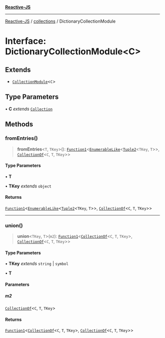 [**Reactive-JS**](../../README.md)

***

[Reactive-JS](../../README.md) / [collections](../README.md) / DictionaryCollectionModule

# Interface: DictionaryCollectionModule\<C\>

## Extends

- [`CollectionModule`](CollectionModule.md)\<`C`\>

## Type Parameters

• **C** *extends* [`Collection`](Collection.md)

## Methods

### fromEntries()

> **fromEntries**\<`T`, `TKey`\>(): [`Function1`](../../functions/type-aliases/Function1.md)\<[`EnumerableLike`](EnumerableLike.md)\<[`Tuple2`](../../functions/type-aliases/Tuple2.md)\<`TKey`, `T`\>\>, [`CollectionOf`](../type-aliases/CollectionOf.md)\<`C`, `T`, `TKey`\>\>

#### Type Parameters

• **T**

• **TKey** *extends* `object`

#### Returns

[`Function1`](../../functions/type-aliases/Function1.md)\<[`EnumerableLike`](EnumerableLike.md)\<[`Tuple2`](../../functions/type-aliases/Tuple2.md)\<`TKey`, `T`\>\>, [`CollectionOf`](../type-aliases/CollectionOf.md)\<`C`, `T`, `TKey`\>\>

***

### union()

> **union**\<`TKey`, `T`\>(`m2`): [`Function1`](../../functions/type-aliases/Function1.md)\<[`CollectionOf`](../type-aliases/CollectionOf.md)\<`C`, `T`, `TKey`\>, [`CollectionOf`](../type-aliases/CollectionOf.md)\<`C`, `T`, `TKey`\>\>

#### Type Parameters

• **TKey** *extends* `string` \| `symbol`

• **T**

#### Parameters

##### m2

[`CollectionOf`](../type-aliases/CollectionOf.md)\<`C`, `T`, `TKey`\>

#### Returns

[`Function1`](../../functions/type-aliases/Function1.md)\<[`CollectionOf`](../type-aliases/CollectionOf.md)\<`C`, `T`, `TKey`\>, [`CollectionOf`](../type-aliases/CollectionOf.md)\<`C`, `T`, `TKey`\>\>
